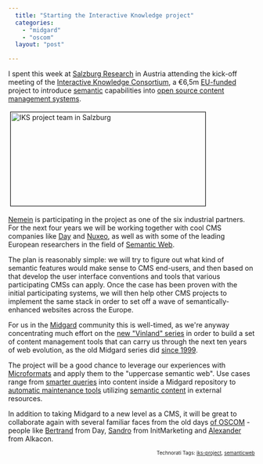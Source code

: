 ```yaml
---
  title: "Starting the Interactive Knowledge project"
  categories: 
    - "midgard"
    - "oscom"
  layout: "post"

---
```

<p>
I spent this week at <a href="http://www.salzburgresearch.at/">Salzburg Research</a> in Austria attending the kick-off meeting of the <a href="http://www.iks-project.eu/">Interactive Knowledge Consortium</a>, a €6,5m <a href="http://cordis.europa.eu/fp7/">EU-funded</a> project to introduce <a href="http://www.w3.org/DesignIssues/Semantic.html">semantic</a> capabilities into <a href="http://en.wikipedia.org/wiki/Category:Free_content_management_systems">open source content management systems</a>.
</p><p>
<a href="https://d2vqpl3tx84ay5.cloudfront.net/iks-salzburg-20090128.png"><img src="https://d2vqpl3tx84ay5.cloudfront.net/iks-salzburg-20090128-tm.jpg" height="191" width="398" border="1" hspace="4" vspace="4" alt="IKS project team in Salzburg" title="IKS project team in Salzburg" /></a>
</p><p>
<a href="http://nemein.com/en/">Nemein</a> is participating in the project as one of the six industrial partners. For the next four years we will be working together with cool CMS companies like <a href="http://www.day.com/content/day/en.html">Day</a> and <a href="http://www.nuxeo.com/en/">Nuxeo</a>, as well as with some of the leading European researchers in the field of <a href="http://en.wikipedia.org/wiki/Semantic_Web">Semantic Web</a>.
</p><p>
The plan is reasonably simple: we will try to figure out what kind of semantic features would make sense to CMS end-users, and then based on that develop the user interface conventions and tools that various participating CMSs can apply. Once the case has been proven with the initial participating systems, we will then help other CMS projects to implement the same stack in order to set off a wave of semantically-enhanced websites across the Europe.
</p><p>
For us in the <a href="http://www.midgard-project.org/">Midgard</a> community this is well-timed, as we're anyway concentrating much effort on the <a href="http://bergie.iki.fi/blog/midgard_2-more_than_just_php-more_than_just_cms/">new "Vinland" series</a> in order to build a set of content management tools that can carry us through the next ten years of web evolution, as the old Midgard series did <a href="http://www.linuxtoday.com/developer/1999050701705NWSW">since 1999</a>.
</p><p>
The project will be a good chance to leverage our experiences with <a href="http://bergie.iki.fi/blog/getting-started-with-microformats/">Microformats</a> and apply them to the "uppercase semantic web". Use cases range from <a href="http://en.wikipedia.org/wiki/SPARQL">smarter queries</a> into content inside a Midgard repository to <a href="http://bergie.iki.fi/blog/contact_management_and_microformats/">automatic maintenance tools</a> utilizing <a href="http://www.w3.org/TR/xhtml-rdfa-primer/">semantic content</a> in external resources.
</p><p>
In addition to taking Midgard to a new level as a CMS, it will be great to collaborate again with several familiar faces from the old days <a href="http://bergie.iki.fi/blog/the-doubtful-future-of-oscom/">of OSCOM</a> - people like <a href="http://grep.codeconsult.ch/">Bertrand</a> from Day, <a href="http://sandro.groganz.com/weblog/">Sandro</a> from InitMarketing and <a href="http://www.ohloh.net/accounts/OpenAlex">Alexander</a> from Alkacon.
</p>
<p style="text-align:right;font-size:10px;">Technorati Tags: <a href="http://www.technorati.com/tag/iks-project" rel="tag">iks-project</a>, <a href="http://www.technorati.com/tag/semanticweb" rel="tag">semanticweb</a></p>
